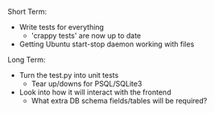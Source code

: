Short Term:
* Write tests for everything
  - 'crappy tests' are now up to date
* Getting Ubuntu start-stop daemon working with files

Long Term:
* Turn the test.py into unit tests
  - Tear up/downs for PSQL/SQLite3
* Look into how it will interact with the frontend
  - What extra DB schema fields/tables will be required?
